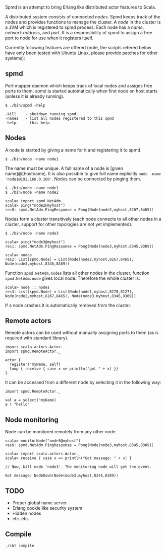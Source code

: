 Spmd is an attempt to bring Erlang like distributed actor features to Scala.

A distributed system consists of connected *nodes*. Spmd keeps track of the nodes and
provides functions to manage the cluster. A *node* in the cluster is a JVM which is registered
to spmd process. Each node has a *name*, *network address*, and *port*. It is a responsibility
of spmd to assign a free port to node for use when it registers itself. 

Currently following features are offered (note, the scripts refered below have only been tested
with Ubuntu Linux, please provide patches for other systems):

spmd
----

Port mapper daemon which keeps track of local nodes and assigns free ports to them.
spmd is started automatically when first node on host starts (unless it is already running).


    $ ./bin/spmd -help

    -kill    - shutdown running spmd
    -names   - list all nodes registered to this spmd
    -help    - this help

Nodes
-----

A node is started by giving a name for it and registering it to spmd.

    $ ./bin/node -name node1

The name must be unique. A full name of a node is [given name]@[hostname]. It is also
possible to give full name explicitly `node -name 'node1@192.168.0.100'`.
Nodes can be connected by pinging them.

    $ ./bin/node -name node1
    $ ./bin/node -name node2

    scala> import spmd.NetAdm._
    scala> ping("node2@myhost")
    res0: spmd.NetAdm.PingResponse = Pong(Node(node2,myhost,8267,8465))

Nodes form a cluster transitively (each node connects to all other nodes in a cluster,
support for other topologies are not yet implemented).

    $ ./bin/node -name node3
    
    scala> ping("node3@myhost")
    res1: spmd.NetAdm.PingResponse = Pong(Node(node3,myhost,8345,8389))

    scala> nodes        
    res2: List[spmd.Node] = List(Node(node2,myhost,8267,8465), Node(node3,myhost,8345,8389))

Function `spmd.NetAdm.nodes` lists all other nodes in the cluster, function
`spmd.NetAdm.node` gives local node. Therefore the whole cluster is:

    scala> node :: nodes
    res3: List[spmd.Node] = List(Node(node1,myhost,8278,8127), Node(node2,myhost,8267,8465), Node(node3,myhost,8345,8389))

If a node crashes it is automatically removed from the cluster.

Remote actors
-------------

Remote actors can be used without manually assigning ports to them (as is required
with standard library).

    import scala.actors.Actor._
    import spmd.RemoteActor._
    
    actor {
      register('myName, self)
      loop { receive { case x => println("got " + x) }}
    }

It can be accessed from a different node by selecting it in the following way: 

    import spmd.RemoteActor._

    val a = select('myName)
    a ! "hello"

Node monitoring
---------------

Node can be monitored remotely from any other node.

    scala> monitorNode("node3@myhost")
    res6: spmd.NetAdm.PingResponse = Pong(Node(node3,myhost,8345,8389))

    scala> import scala.actors.Actor._
    scala> receive { case x => println("Got message: " + x) }

    // Now, kill node 'node3'. The monitoring node will get the event.

    Got message: NodeDown(Node(node3,myhost,8345,8389))

TODO
----

- Proper global name server
- Erlang cookie like security system
- Hidden nodes
- etc. etc.

Compile
-------

    ./sbt compile

